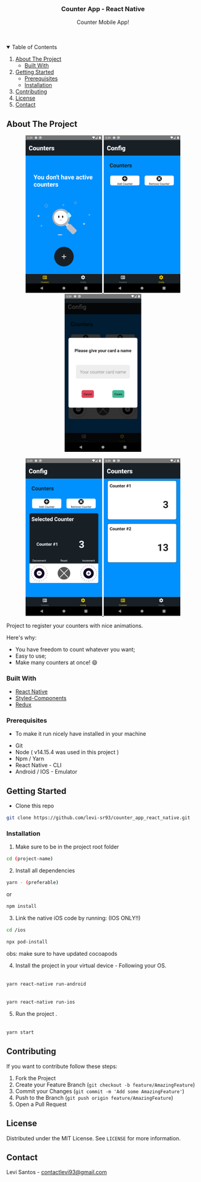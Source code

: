 <!-- PROJECT LOGO -->

<br />
<p align="center">
  

  <h3 align="center">Counter App - React Native</h3>

  <p align="center">
    Counter Mobile App!
    <br />
    <br />
    <br />
  </p>
</p>



<!-- TABLE OF CONTENTS -->
<details open="open">
  <summary>Table of Contents</summary>
  <ol>
    <li>
      <a href="#about-the-project">About The Project</a>
      <ul>
        <li><a href="#built-with">Built With</a></li>
      </ul>
    </li>
    <li>
      <a href="#getting-started">Getting Started</a>
      <ul>
        <li><a href="#prerequisites">Prerequisites</a></li>
        <li><a href="#installation">Installation</a></li>
      </ul>
    </li>
    <li><a href="#contributing">Contributing</a></li>
    <li><a href="#license">License</a></li>
    <li><a href="#contact">Contact</a></li>
  </ol>
</details>



<!-- ABOUT THE PROJECT -->
## About The Project

<p align="center">
  <a href="https://raw.githubusercontent.com/levi-sr93/counter_app_react_native/main/src/assets/imgs/1.png">
    <img src="https://raw.githubusercontent.com/levi-sr93/counter_app_react_native/main/src/assets/imgs/1.png" alt="Logo" width="200">
  </a>
  <a href="https://raw.githubusercontent.com/levi-sr93/counter_app_react_native/main/src/assets/imgs/2.png">
    <img src="https://raw.githubusercontent.com/levi-sr93/counter_app_react_native/main/src/assets/imgs/2.png" alt="Logo" width="200">
  </a>
  <a href="https://raw.githubusercontent.com/levi-sr93/counter_app_react_native/main/src/assets/imgs/5.png">
    <img src="https://raw.githubusercontent.com/levi-sr93/counter_app_react_native/main/src/assets/imgs/5.png" alt="Logo" width="200">
  </a>
  
</p>
<p align="center">
  <a href="https://raw.githubusercontent.com/levi-sr93/counter_app_react_native/main/src/assets/imgs/3.png">
    <img src="https://raw.githubusercontent.com/levi-sr93/counter_app_react_native/main/src/assets/imgs/3.png" alt="Logo" width="200">
  </a>
  <a href="https://raw.githubusercontent.com/levi-sr93/counter_app_react_native/main/src/assets/imgs/6.png">
    <img src="https://raw.githubusercontent.com/levi-sr93/counter_app_react_native/main/src/assets/imgs/6.png" alt="Logo" width="200">
  </a>
</p>

Project to register your counters with nice animations. 

Here's why:
* You have freedom to count whatever you want;
* Easy to use;
* Make many counters at once! :smile:

### Built With

* [React Native](https://reactnative.dev/)
* [Styled-Components](https://styled-components.com/)
* [Redux](https://redux.js.org/)



### Prerequisites
- To make it run nicely have installed in your machine

* Git
* Node ( v14.15.4 was used in this project )
* Npm / Yarn
* React Native - CLI
* Android / IOS - Emulator

## Getting Started

  * Clone this repo
  ```sh
  git clone https://github.com/levi-sr93/counter_app_react_native.git
  ```

### Installation

1. Make sure to be in the project root folder

  ```sh
  cd (project-name)
  ```
   
2. Install all dependencies
  ```sh
  yarn - (preferable)
  ```
   or

  ```sh
  npm install
  ```
3. Link the native iOS code by running: (IOS ONLY!!)
  ```sh
  cd /ios
  ```
  ```sh
  npx pod-install
  
  ```
  obs: make sure to have updated cocoapods
  
4. Install the project in your virtual device - Following your OS.
  ```sh

  yarn react-native run-android

  ```
   
  ```sh

  yarn react-native run-ios

  ```
  
  5. Run the project .
  ```sh

  yarn start

  ```


<!-- CONTRIBUTING -->
## Contributing
If you want to contribute follow these steps:

1. Fork the Project
2. Create your Feature Branch (`git checkout -b feature/AmazingFeature`)
3. Commit your Changes (`git commit -m 'Add some AmazingFeature'`)
4. Push to the Branch (`git push origin feature/AmazingFeature`)
5. Open a Pull Request

<!-- LICENSE -->
## License

Distributed under the MIT License. See `LICENSE` for more information.

<!-- CONTACT -->
## Contact

Levi Santos - contactlevi93@gmail.com
